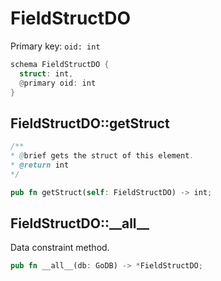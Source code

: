 # FieldStructDO

Primary key: `oid: int`

```rust
schema FieldStructDO {
  struct: int,
  @primary oid: int
}
```
## FieldStructDO::getStruct

```java
/**
* @brief gets the struct of this element.
* @return int
*/
```
```rust
pub fn getStruct(self: FieldStructDO) -> int;
```
## FieldStructDO::\_\_all\_\_

Data constraint method.

```rust
pub fn __all__(db: GoDB) -> *FieldStructDO;
```
